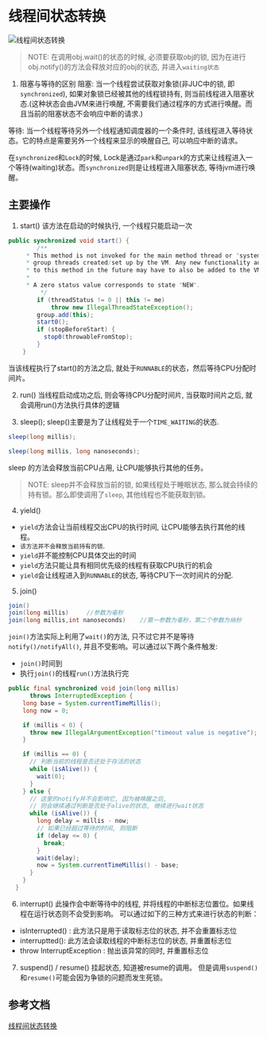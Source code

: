 # 线程间状态转换
![线程间状态转换](../img/thread_state_exchange.png)

> NOTE: 在调用obj.wait()的状态的时候, 必须要获取obj的锁, 因为在进行obj.notify()的方法会释放对应的obj的状态, 并进入`waiting状态`

1. 阻塞与等待的区别
阻塞: 当一个线程尝试获取对象锁(非JUC中的锁, 即`synchronized`), 如果对象锁已经被其他的线程锁持有, 则当前线程进入阻塞状态.(这种状态会由JVM来进行唤醒, 不需要我们通过程序的方式进行唤醒。而且当前的阻塞状态不会响应中断的请求.)

等待: 当一个线程等待另外一个线程通知调度器的一个条件时, 该线程进入等待状态。它的特点是需要另外一个线程来显示的唤醒自己, 可以响应中断的请求。

 在`synchronized`和`Lock`的时候, Lock是通过`park`和`unpark`的方式来让线程进入一个等待(waiting)状态。而`synchronized`则是让线程进入阻塞状态, 等待jvm进行唤醒。


## 主要操作
1. start()
该方法在启动的时候执行, 一个线程只能启动一次
```java
public synchronized void start() {
        /**
	 * This method is not invoked for the main method thread or "system"
	 * group threads created/set up by the VM. Any new functionality added
	 * to this method in the future may have to also be added to the VM.
	 *
	 * A zero status value corresponds to state "NEW".
         */
        if (threadStatus != 0 || this != me)
            throw new IllegalThreadStateException();
        group.add(this);
        start0();
        if (stopBeforeStart) {
      	  stop0(throwableFromStop);
      	}
    }
```
当该线程执行了start()的方法之后, 就处于`RUNNABLE`的状态，然后等待CPU分配时间片。

2. run()
当线程启动成功之后, 则会等待CPU分配时间片, 当获取时间片之后, 就会调用run()方法执行具体的逻辑

3. sleep();
sleep()主要是为了让线程处于一个`TIME_WAITING`的状态.
```java
sleep(long millis);

sleep(long millis, long nanoseconds);
```

sleep 的方法会释放当前CPU占用, 让CPU能够执行其他的任务。
> NOTE: sleep并不会释放当前的锁, 如果线程处于睡眠状态, 那么就会持续的持有锁。那么即使调用了`sleep`, 其他线程也不能获取到锁。

4. yield()
- `yield`方法会让当前线程交出CPU的执行时间, 让CPU能够去执行其他的线程。
- `该方法并不会释放当前持有的锁`.
- `yield`并不能控制CPU具体交出的时间
- `yield`方法只能让具有相同优先级的线程有获取CPU执行的机会
- `yield`会让线程进入到`RUNNABLE`的状态, 等待CPU下一次时间片的分配.

5. join()
```java
join()
join(long millis)     //参数为毫秒
join(long millis,int nanoseconds)    //第一参数为毫秒，第二个参数为纳秒
```

`join()`方法实际上利用了`wait()`的方法, 只不过它并不是等待`notify()/notifyAll()`, 并且不受影响。可以通过以下两个条件触发:
- `join()`时间到
- 执行`join()`的线程`run()`方法执行完

```java
public final synchronized void join(long millis)
      throws InterruptedException {
    long base = System.currentTimeMillis();
    long now = 0;

    if (millis < 0) {
      throw new IllegalArgumentException("timeout value is negative");
    }

    if (millis == 0) {
      // 判断当前的线程是否还处于存活的状态
      while (isAlive()) {
        wait(0);
      }
    } else {
      // 这里的notify并不会影响它, 因为被唤醒之后,
      // 则会继续通过判断是否处于alive的状态, 继续进行wait状态
      while (isAlive()) {
        long delay = millis - now;
        // 如果已经超过等待的时间, 则阻断
        if (delay <= 0) {
          break;
        }
        wait(delay);
        now = System.currentTimeMillis() - base;
      }
    }
  }
```

6. interrupt()
此操作会中断等待中的线程, 并将线程的中断标志位置位。如果线程在运行状态则不会受到影响。
可以通过如下的三种方式来进行状态的判断：
- isInterrupted() : 此方法只是用于读取标志位的状态, 并不会重置标志位
- interruptted(): 此方法会读取线程的中断标志位的状态, 并重置标志位
- throw InterruptException : 抛出该异常的同时, 并重置标志位

7. suspend() / resume()
挂起状态, 知道被resume的调用。
但是调用`suspend()`和`resume()`可能会因为争锁的问题而发生死锁。



## 参考文档
[线程间状态转换](http://www.cnblogs.com/waterystone/p/4920007.html)
